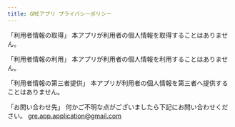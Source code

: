 ```yaml
---
title: GREアプリ プライバシーポリシー
---
```


「利用者情報の取得」
本アプリが利用者の個人情報を取得することはありません。

「利用者情報の利用」
本アプリが利用者の個人情報を利用することはありません。

「利用者情報の第三者提供」
本アプリが利用者の個人情報を第三者へ提供することはありません。

「お問い合わせ先」
何かご不明な点がございましたら下記にお問い合わせください。
gre.app.application@gmail.com
